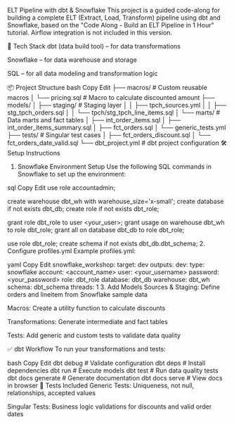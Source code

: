  ELT Pipeline with dbt & Snowflake
This project is a guided code-along for building a complete ELT (Extract, Load, Transform) pipeline using dbt and Snowflake, based on the "Code Along - Build an ELT Pipeline in 1 Hour" tutorial. Airflow integration is not included in this version.

🧱 Tech Stack
dbt (data build tool) – for data transformations

Snowflake – for data warehouse and storage

SQL – for all data modeling and transformation logic

📦 Project Structure
bash
Copy
Edit
├── macros/                 # Custom reusable macros
│   └── pricing.sql         # Macro to calculate discounted amount
├── models/
│   ├── staging/            # Staging layer
│   │   ├── tpch_sources.yml
│   │   ├── stg_tpch_orders.sql
│   │   └── tpch/stg_tpch_line_items.sql
│   └── marts/              # Data marts and fact tables
│       ├── int_order_items.sql
│       ├── int_order_items_summary.sql
│       ├── fct_orders.sql
│       └── generic_tests.yml
├── tests/                  # Singular test cases
│   ├── fct_orders_discount.sql
│   └── fct_orders_date_valid.sql
└── dbt_project.yml         # dbt project configuration
🛠️ Setup Instructions
1. Snowflake Environment Setup
Use the following SQL commands in Snowflake to set up the environment:

sql
Copy
Edit
use role accountadmin;

create warehouse dbt_wh with warehouse_size='x-small';
create database if not exists dbt_db;
create role if not exists dbt_role;

grant role dbt_role to user <your_user>;
grant usage on warehouse dbt_wh to role dbt_role;
grant all on database dbt_db to role dbt_role;

use role dbt_role;
create schema if not exists dbt_db.dbt_schema;
2. Configure profiles.yml
Example profiles.yml:

yaml
Copy
Edit
snowflake_workshop:
  target: dev
  outputs:
    dev:
      type: snowflake
      account: <account_name>
      user: <your_username>
      password: <your_password>
      role: dbt_role
      database: dbt_db
      warehouse: dbt_wh
      schema: dbt_schema
      threads: 1
3. Add Models
Sources & Staging: Define orders and lineitem from Snowflake sample data

Macros: Create a utility function to calculate discounts

Transformations: Generate intermediate and fact tables

Tests: Add generic and custom tests to validate data quality

✅ dbt Workflow
To run your transformations and tests:

bash
Copy
Edit
dbt debug               # Validate configuration
dbt deps                # Install dependencies
dbt run                 # Execute models
dbt test                # Run data quality tests
dbt docs generate       # Generate documentation
dbt docs serve          # View docs in browser
🧪 Tests Included
Generic Tests: Uniqueness, not null, relationships, accepted values

Singular Tests: Business logic validations for discounts and valid order dates
